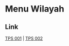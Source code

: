 # Menu Wilayah

## Link

[TPS 001](https://github.com/gigit-pemilu/pemilu-2024-62-kalimantan-tengah/tree/main/pileg-dpr/hitung-suara/sub/62-kalimantan-tengah/sub/01-kotawaringin-barat/sub/01-kumai/sub/2014-sungai-sekonyer/sub/001-tps)
 | 
[TPS 002](https://github.com/gigit-pemilu/pemilu-2024-62-kalimantan-tengah/tree/main/pileg-dpr/hitung-suara/sub/62-kalimantan-tengah/sub/01-kotawaringin-barat/sub/01-kumai/sub/2014-sungai-sekonyer/sub/002-tps)

